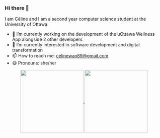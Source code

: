 ### Hi there 👋

I am Céline and I am a second year computer science student at the University of Ottawa.

- 🔭 I’m currently working on the development of the uOttawa Wellness App alongside 2 other developers
- 🌱 I’m currently interested in software development and digital transformation
- 📫 How to reach me: celinewan89@gmail.com
- 😄 Pronouns: she/her

<p align=center>
  <a href="https://github.com/anuraghazra/github-readme-stats">
    <img height=200 align="center" src="https://github-readme-stats.vercel.app/api?username=celinewmk&show_icons=true&locale=en&count_private=true&show_icons=true&theme=synthwave">
  </a>
  <a href="https://github.com/anuraghazra/github-readme-stats">
  <img height=200 align="center" src="https://github-readme-stats.vercel.app/api/top-langs?username=celinewmk&show_icons=true&locale=en&layout=compact&theme=synthwave&langs_count=10" />
  </a>
</p>

<!--
**celinewmk/celinewmk** is a ✨ _special_ ✨ repository because its `README.md` (this file) appears on your GitHub profile.

Here are some ideas to get you started:

- 🔭 I’m currently working on ...
- 🌱 I’m currently learning ...
- 👯 I’m looking to collaborate on ...
- 🤔 I’m looking for help with ...
- 💬 Ask me about ...
- 📫 How to reach me: ...
- 😄 Pronouns: ...
- ⚡ Fun fact: ...
-->

